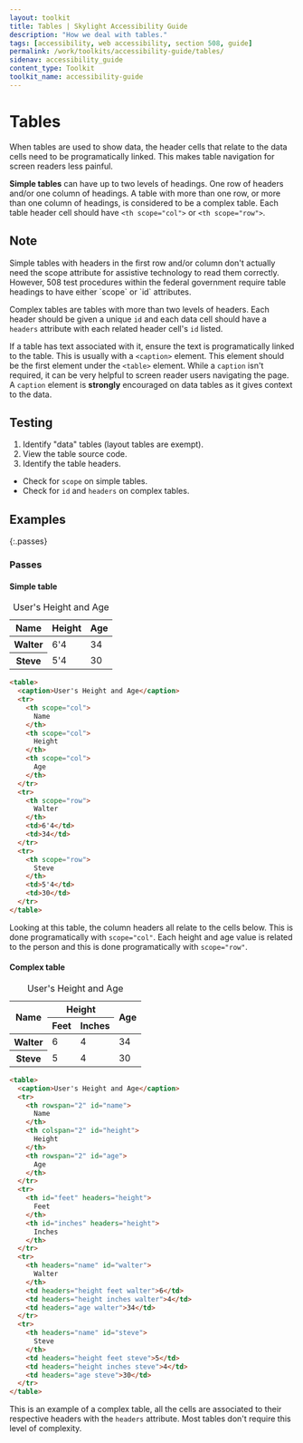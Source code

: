 ```yaml
---
layout: toolkit
title: Tables | Skylight Accessibility Guide
description: "How we deal with tables."
tags: [accessibility, web accessibility, section 508, guide]
permalink: /work/toolkits/accessibility-guide/tables/
sidenav: accessibility_guide
content_type: Toolkit
toolkit_name: accessibility-guide
---
```


# Tables

When tables are used to show data, the header cells that relate to the data cells need to be programatically linked. This makes table navigation for screen readers less painful.

**Simple tables** can have up to two levels of headings. One row of headers and/or one column of headings. A table with more than one row, or more than one column of headings, is considered to be a complex table. Each table header cell should have `<th scope="col">` or `<th scope="row">`.

<div class="callout--tip" markdown='1'>
<h2 class='h3'>Note</h2>
Simple tables with headers in the first row and/or column don't actually need the scope attribute for assistive technology to read them correctly. However, 508 test procedures within the federal government require table headings to have either `scope` or `id` attributes.
</div>

Complex tables are tables with more than two levels of headers. Each header should be given a unique `id` and each data cell should have a `headers` attribute with each related header cell's `id` listed.

If a table has text associated with it, ensure the text is programatically linked to the table. This is usually with a `<caption>` element. This element should be the first element under the `<table>` element. While a `caption` isn't required, it can be very helpful to screen reader users navigating the page. A `caption` element is **strongly** encouraged on data tables as it gives context to the data.

## Testing

1. Identify "data" tables (layout tables are exempt).
2. View the table source code.
3. Identify the table headers.
  * Check for `scope` on simple tables.
  * Check for `id` and `headers` on complex tables.

## Examples

{:.passes}
### Passes

#### Simple table
<div class="example">
  <table class="post-table">
    <caption>User's Height and Age</caption>
    <thead>
      <tr>
        <th scope="col">
          Name
        </th>
        <th scope="col">
          Height
        </th>
        <th scope="col">
          Age
        </th>
      </tr>
    </thead>
    <tbody>
      <tr>
        <th scope="row">
          Walter
        </th>
        <td>6'4</td>
        <td>34</td>
      </tr>
      <tr>
        <th scope="row">
          Steve
        </th>
        <td>5'4</td>
        <td>30</td>
      </tr>
    </tbody>
  </table>
</div>

```html
<table>
  <caption>User's Height and Age</caption>
  <tr>
    <th scope="col">
      Name
    </th>
    <th scope="col">
      Height
    </th>
    <th scope="col">
      Age
    </th>
  </tr>
  <tr>
    <th scope="row">
      Walter
    </th>
    <td>6'4</td>
    <td>34</td>
  </tr>
  <tr>
    <th scope="row">
      Steve
    </th>
    <td>5'4</td>
    <td>30</td>
  </tr>
</table>
```

Looking at this table, the column headers all relate to the cells below. This is done programatically with ```scope="col"```. Each height and age value is related to the person and this is done programatically with ```scope="row"```.

#### Complex table

<div class="example">
  <table class="post-table">
    <caption>User's Height and Age</caption>
    <thead>
      <tr>
        <th rowspan="2" id="name" scope="col">
          Name
        </th>
        <th colspan="2" id="height" scope="col">
          Height
        </th>
        <th rowspan="2" id="age" scope="col">
          Age
        </th>
      </tr>
      <tr>
        <th id="feet" headers="height" scope="col">
          Feet
        </th>
        <th id="inches" headers="height" scope="col">
          Inches
        </th>
      </tr>
    </thead>
    <tbody>
      <tr>
        <th headers="name" scope="row">
          Walter
        </th>
        <td headers="height feet">6</td>
        <td headers="height inches">4</td>
        <td headers="age">34</td>
      </tr>
      <tr>
        <th headers="name" scope="row">
          Steve
        </th>
        <td headers="height feet">5</td>
        <td headers="height inches">4</td>
        <td headers="age">30</td>
      </tr>
    </tbody>
  </table>
</div>

```html
<table>
  <caption>User's Height and Age</caption>
  <tr>
    <th rowspan="2" id="name">
      Name
    </th>
    <th colspan="2" id="height">
      Height
    </th>
    <th rowspan="2" id="age">
      Age
    </th>
  </tr>
  <tr>
    <th id="feet" headers="height">
      Feet
    </th>
    <th id="inches" headers="height">
      Inches
    </th>
  </tr>
  <tr>
    <th headers="name" id="walter">
      Walter
    </th>
    <td headers="height feet walter">6</td>
    <td headers="height inches walter">4</td>
    <td headers="age walter">34</td>
  </tr>
  <tr>
    <th headers="name" id="steve">
      Steve
    </th>
    <td headers="height feet steve">5</td>
    <td headers="height inches steve">4</td>
    <td headers="age steve">30</td>
  </tr>
</table>
```

This is an example of a complex table, all the cells are associated to their respective headers with the ```headers``` attribute. Most tables don't require this level of complexity.
